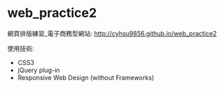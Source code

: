 # web_practice2

網頁排版練習_電子商務型網站: 
http://cyhsu9856.github.io/web_practice2

使用技術:
  - CSS3
  - jQuery plug-in
  - Responsive Web Design (without Frameworks)
